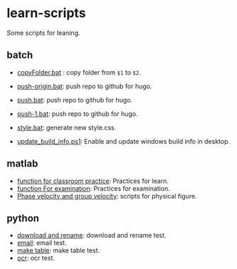 # learn-scripts

Some scripts for leaning.

## batch

- [copyFolder.bat](./batch/cmd/copyFolder.bat) : copy folder from `$1` to `$2`.
- [push-origin.bat](batch/cmd/push-1.bat): push repo to github for hugo.
- [push.bat](batch/cmd/push-1.bat): push repo to github for hugo.
- [push-1.bat](batch/cmd/push-1.bat): push repo to github for hugo.
- [style.bat](batch/cmd/style.bat): generate new style.css.

- [update_build_info.ps1](./batch/powershell/update_build_info.ps1): Enable and update windows build info in desktop.

## matlab

- [function for classroom practice](matlab/functionForClassroomPractice/): Practices for learn.
- [function For examination](matlab/functionForExamination/): Practices for examination.
- [Phase velocity and group velocity](matlab/PhaseVelocityandGroupVelocity/): scripts for physical figure.

## python

- [download and rename](python/downloadandrename/): download and rename test.
- [email](python/email/): email test.
- [make table](python/maketable/): make table test.
- [ocr](python/ocr/): ocr test.
